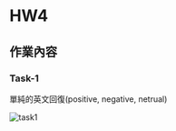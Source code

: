 # HW4 #

## 作業內容 ##

### Task-1 ###
單純的英文回復(positive, negative, netrual)

![task1]([Homework4/1683745174405](https://github.com/emeraldChung/LAT/blob/main/Homework4/1683745174405.jpg))
